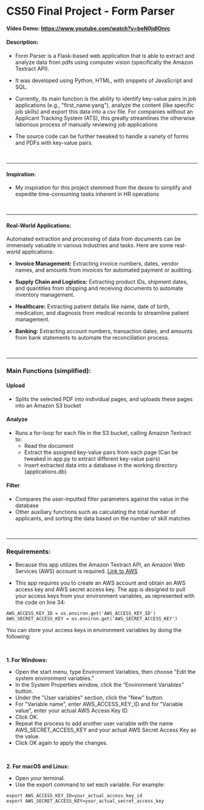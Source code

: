 # CS50 Final Project - Form Parser

#### **Video Demo:** https://www.youtube.com/watch?v=beN0jdlOnrc

#### **Description:**

* Form Parser is a Flask-based web application that is able to extract and analyze data from pdfs using computer vision (specifically the Amazon Textract API).

* It was developed using Python, HTML, with snippets of JavaScript and SQL.

* Currently, its main function is the ability to identify key-value pairs in job applications (e.g., "first_name:yang"), analyze the content (like specific job skills) and export this data into a csv file. For companies without an Applicant Tracking System (ATS), this greatly streamlines the otherwise laborious process of manually reviewing job applications

* The source code can be further tweaked to handle a variety of forms and PDFs with key-value pairs.

&nbsp;

---

#### **Inspiration:**

* My inspiration for this project stemmed from the desire to simplify and expedite time-consuming tasks inherent in HR operations

&nbsp;

---


#### **Real-World Applications:**

Automated extraction and processing of data from documents can be immensely valuable in various industries and tasks. Here are some real-world applications:

* **Invoice Management:** Extracting invoice numbers, dates, vendor names, and amounts from invoices for automated payment or auditing.

* **Supply Chain and Logistics:** Extracting product IDs, shipment dates, and quantities from shipping and receiving documents to automate inventory management.

* **Healthcare:** Extracting patient details like name, date of birth, medication, and diagnosis from medical records to streamline patient management.

* **Banking:** Extracting account numbers, transaction dates, and amounts from bank statements to automate the reconciliation process.

&nbsp;

---

### **Main Functions (simplified):**


#### **Upload**

* Splits the selected PDF into individual pages, and uploads these pages into an Amazon S3 bucket



#### **Analyze**
* Runs a for-loop for each file in the S3 bucket, calling Amazon Textract to:
    * Read the document
    * Extract the assigned key-value pairs from each page (Can be tweaked in app.py to extract different key-value pairs)
    * Insert extracted data into a database in the working directory (applications.db)


#### **Filter**
* Compares the user-inputted filter parameters against the value in the database
* Other auxiliary functions such as calculating the total number of applicants, and sorting the data based on the number of skill matches

&nbsp;

---

### Requirements:

* Because this app utilizes the Amazon Textract API, an Amazon Web Services (AWS) account is required. [Link to AWS](aws.amazon.com)

* This app requires you to create an AWS account and obtain an AWS access key and AWS secret access key. The app is designed to pull your access keys from your environment variables, as represented with the code on line 34:

```
AWS_ACCESS_KEY_ID = os.environ.get('AWS_ACCESS_KEY_ID')
AWS_SECRET_ACCESS_KEY = os.environ.get('AWS_SECRET_ACCESS_KEY') 
```

You can store your access keys in environment variables by doing the following:

&nbsp;

**1. For Windows:**

* Open the start menu, type Environment Variables, then choose "Edit the system environment variables."
* In the System Properties window, click the “Environment Variables” button.
* Under the "User variables" section, click the "New" button.
* For "Variable name", enter AWS_ACCESS_KEY_ID and for "Variable value", enter your actual AWS Access Key ID.
* Click OK.
* Repeat the process to add another user variable with the name AWS_SECRET_ACCESS_KEY and your actual AWS Secret Access Key as the value.
* Click OK again to apply the changes.

&nbsp;

**2. For macOS and Linux:**

* Open your terminal.
* Use the export command to set each variable. For example:

```
export AWS_ACCESS_KEY_ID=your_actual_access_key_id
export AWS_SECRET_ACCESS_KEY=your_actual_secret_access_key
```

